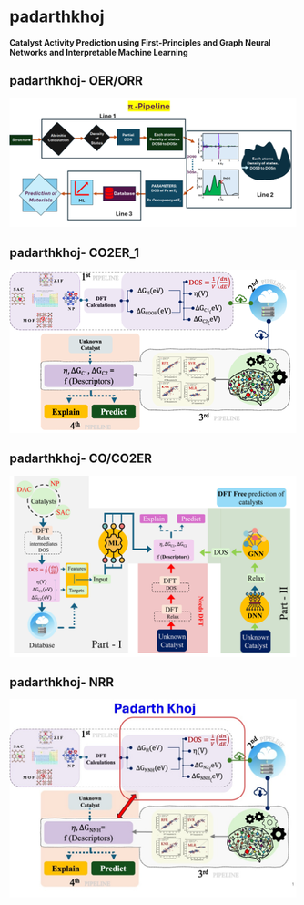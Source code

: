 # padarthkhoj
#### Catalyst Activity Prediction using First-Principles and Graph Neural Networks and Interpretable Machine Learning

## padarthkhoj- OER/ORR
![OER/ORR](images/pi-pipeline.png)



## padarthkhoj- CO2ER_1
![Part I Workflow](images/CO2ER.png)




## padarthkhoj- CO/CO2ER
![Part I Workflow](images/CO_CO2ER.jpg)




## padarthkhoj- NRR
![Part I Workflow](images/NRR.jpg)
